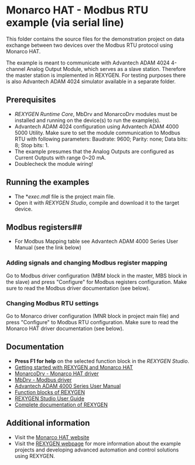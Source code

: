 Monarco HAT - Modbus RTU example (via serial line) 
==================================================

This folder contains the source files for the demonstration project on data
exchange between two devices over the Modbus RTU protocol using Monarco HAT.

The example is meant to communicate with Advantech ADAM 4024 4-channel Analog
Output Module, which serves as a slave station. Therefore the master station
is implemented in REXYGEN. For testing purposes there is also Advantech
ADAM 4024 simulator available in a separate folder.

## Prerequisites ##
- *REXYGEN Runtime Core*, MbDrv and MonarcoDrv modules must be installed and running on the
device(s) to run the example(s).
- Advantech ADAM 4024 configuration using Advantech ADAM 4000 5000 Utility. Make
sure to set the module communication to Modbus RTU with following parameters:
Baudrate: 9600; Parity: none; Data bits: 8; Stop bits: 1.
- The example presumes that the Analog Outputs are configured as Current Outputs
with range 0~20 mA.
- Doublecheck the module wiring!

## Running the examples ##
- The **exec.mdl* file is the project main file.
- Open it with *REXYGEN Studio*, compile and download it to the target device.

## Modbus registers##
- For Modbus Mapping table see Advantech ADAM 4000 Series User Manual (see the link below)

### Adding signals and changing Modbus register mapping ###
Go to Modbus driver configuration (MBM block in the master, MBS block in the 
slave) and press "Configure" for Modbus registers configuration. Make sure 
to read the Modbus driver documentation (see below).

### Changing Modbus RTU settings ###
Go to Monarco driver configuration (MNR block in project main file) and press
"Configure" to Modbus RTU configuration. Make sure to read the Monarco HAT driver 
documentation (see below).

## Documentation ##

- **Press F1 for help** on the selected function block in the *REXYGEN Studio*.
- [Getting started with REXYGEN and Monarco HAT](https://www.rexygen.com/doc/PDF/ENGLISH/RexygenGettingStarted_MonarcoHAT_RPi_ENG.pdf)
- [MonarcoDrv - Monarco HAT driver](https://www.rexygen.com/doc/PDF/ENGLISH/MonarcoDrv_ENG.pdf)
- [MbDrv - Modbus driver](https://www.rexygen.com/doc/PDF/ENGLISH/MbDrv_ENG.pdf)
- [Advantech ADAM 4000 Series User Manual](http://advdownload.advantech.com/productfile/Downloadfile1/1-123YBOV/UM-ADAM-4000_SERIES-ED0-1-EN.PDF)
- [Function blocks of REXYGEN](https://www.rexygen.com/doc/PDF/ENGLISH/BRef_ENG.pdf)
- [REXYGEN Studio User Guide](https://www.rexygen.com/doc/PDF/ENGLISH/RexygenStudio_ENG.pdf)
- [Complete documentation of REXYGEN](http://www.rexygen.com/documentation-and-support)

## Additional information ##

- Visit the [Monarco HAT website](http://www.monarco.io)
- Visit the [REXYGEN webpage](http://www.rexygen.com) 
for more information about the example projects and developing advanced 
automation and control solutions using REXYGEN.
